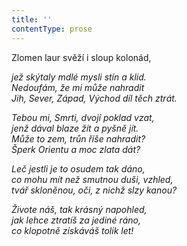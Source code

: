 ```yaml
---
title: ''
contentType: prose
---
```


<section>

Zlomen laur svěží i sloup kolonád,

_jež skýtaly mdlé mysli stín a klid.  
Nedoufám, že mi může nahradit  
Jih, Sever, Západ, Východ díl těch ztrát._

</section>

<section>

_Tebou mi, Smrti, dvojí poklad vzat,  
jenž dával blaze žít a pyšně jít.  
Může to zem, trůn říše nahradit?  
Šperk Orientu a moc zlata dát?_

</section>

<section>

_Leč jestli je to osudem tak dáno,  
co mohu mít než smutnou duši, vzhled,  
tvář skloněnou, oči, z nichž slzy kanou?_

</section>

<section>

_Živote náš, tak krásný napohled,  
jak lehce ztratíš za jediné ráno,  
co klopotně získáváš tolik let!_

</section>
